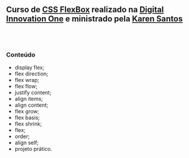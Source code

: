 ## Curso de [CSS FlexBox](https://web.dio.me/course/posicionando-elementos-com-flexbox-em-css/learning/46f1e8c7-ef6e-458e-ad4e-369fc65faba7/?back=/browse) realizado na [Digital Innovation One](https://web.dio.me) e ministrado pela [Karen Santos](https://gitlab.com/karensantos)    
<br>
<br>

### Conteúdo    

- display flex;
- flex direction;
- flex wrap;
- flex flow;
- justify content;
- align items;
- align content;
- flex grow;
- flex basis;
- flex shrink;
- flex;
- order;
- align self;
- projeto prático.    
